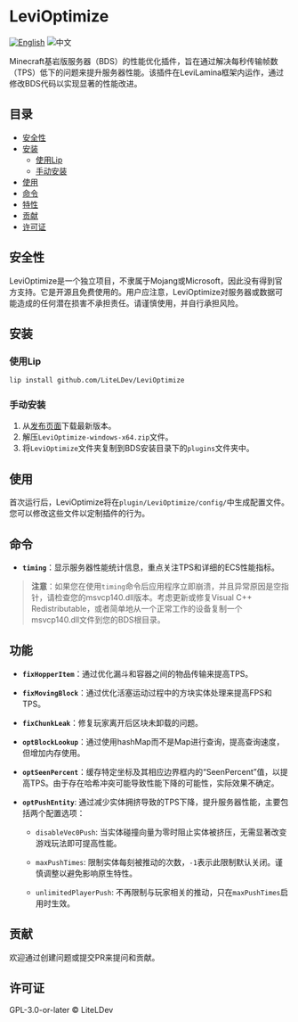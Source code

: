 # LeviOptimize

[![English](https://img.shields.io/badge/English-informational?style=for-the-badge)](README.md)
![中文](https://img.shields.io/badge/简体中文-inactive?style=for-the-badge)

Minecraft基岩版服务器（BDS）的性能优化插件，旨在通过解决每秒传输帧数（TPS）低下的问题来提升服务器性能。该插件在LeviLamina框架内运作，通过修改BDS代码以实现显著的性能改进。

## 目录

- [安全性](#安全性)
- [安装](#安装)
  - [使用Lip](#使用lip)
  - [手动安装](#手动安装)
- [使用](#使用)
- [命令](#命令)
- [特性](#特性)
- [贡献](#贡献)
- [许可证](#许可证)

## 安全性

LeviOptimize是一个独立项目，不隶属于Mojang或Microsoft，因此没有得到官方支持。它是开源且免费使用的。用户应注意，LeviOptimize对服务器或数据可能造成的任何潜在损害不承担责任。请谨慎使用，并自行承担风险。

## 安装

### 使用Lip

```sh
lip install github.com/LiteLDev/LeviOptimize
```

### 手动安装

1. 从[发布页面](https://github.com/LiteLDev/LeviOptimize/releases)下载最新版本。
2. 解压`LeviOptimize-windows-x64.zip`文件。
3. 将`LeviOptimize`文件夹复制到BDS安装目录下的`plugins`文件夹中。

## 使用

首次运行后，LeviOptimize将在`plugin/LeviOptimize/config/`中生成配置文件。您可以修改这些文件以定制插件的行为。

## 命令

- **`timing`**：显示服务器性能统计信息，重点关注TPS和详细的ECS性能指标。

> **注意**：如果您在使用`timing`命令后应用程序立即崩溃，并且异常原因是空指针，请检查您的msvcp140.dll版本。考虑更新或修复Visual C++ Redistributable，或者简单地从一个正常工作的设备复制一个msvcp140.dll文件到您的BDS根目录。

## 功能

- **`fixHopperItem`**：通过优化漏斗和容器之间的物品传输来提高TPS。
- **`fixMovingBlock`**：通过优化活塞运动过程中的方块实体处理来提高FPS和TPS。
- **`fixChunkLeak`**：修复玩家离开后区块未卸载的问题。
- **`optBlockLookup`**：通过使用hashMap而不是Map进行查询，提高查询速度，但增加内存使用。
- **`optSeenPercent`**：缓存特定坐标及其相应边界框内的“SeenPercent”值，以提高TPS。由于存在哈希冲突可能导致性能下降的可能性，实际效果不确定。
- **`optPushEntity`**: 通过减少实体拥挤导致的TPS下降，提升服务器性能，主要包括两个配置选项：

  - `disableVec0Push`: 当实体碰撞向量为零时阻止实体被挤压，无需显著改变游戏玩法即可提高性能。

  - `maxPushTimes`: 限制实体每刻被推动的次数，`-1`表示此限制默认关闭。谨慎调整以避免影响原生特性。

  - `unlimitedPlayerPush`: 不再限制与玩家相关的推动，只在`maxPushTimes`启用时生效。

## 贡献

欢迎通过创建问题或提交PR来提问和贡献。

## 许可证

GPL-3.0-or-later © LiteLDev
